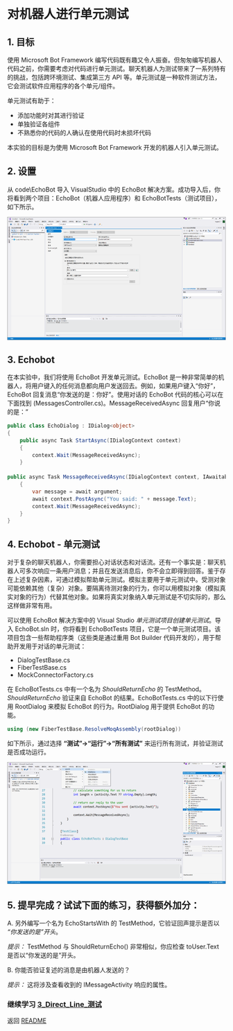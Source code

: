 ﻿# 对机器人进行单元测试

## 1.	目标

使用 Microsoft Bot Framework 编写代码既有趣又令人振奋。但匆匆编写机器人代码之前，你需要考虑对代码进行单元测试。聊天机器人为测试带来了一系列特有的挑战，包括跨环境测试、集成第三方 API 等。单元测试是一种软件测试方法，它会测试软件应用程序的各个单元/组件。

单元测试有助于：

* 添加功能时对其进行验证
* 单独验证各组件
* 不熟悉你的代码的人确认在使用代码时未损坏代码

本实验的目标是为使用 Microsoft Bot Framework 开发的机器人引入单元测试。

## 2.	设置

从 code\EchoBot 导入 VisualStudio 中的 EchoBot 解决方案。成功导入后，你将看到两个项目：EchoBot（机器人应用程序）和 EchoBotTests（测试项目），如下所示。 

![设置](images/Setup.png)

## 3.	Echobot

在本实验中，我们将使用 EchoBot 开发单元测试。EchoBot 是一种非常简单的机器人，将用户键入的任何消息都向用户发送回去。例如，如果用户键入“你好”，EchoBot 回复消息“你发送的是：你好”。使用对话的 EchoBot 代码的核心可以在下面找到 (MessagesController.cs)。MessageReceivedAsync 回复用户“你说的是：”

````c#
public class EchoDialog : IDialog<object>
{
    public async Task StartAsync(IDialogContext context)
    {
        context.Wait(MessageReceivedAsync);
    }

public async Task MessageReceivedAsync(IDialogContext context, IAwaitable<IMessageActivity> argument)
    {
        var message = await argument;
        await context.PostAsync("You said: " + message.Text);
        context.Wait(MessageReceivedAsync);
    }
}
````

## 4.	Echobot - 单元测试

对于复杂的聊天机器人，你需要担心对话状态和对话流。还有一个事实是：聊天机器人可多次响应一条用户消息；并且在发送消息后，你不会立即得到回答。鉴于存在上述复杂因素，可通过模拟帮助单元测试。模拟主要用于单元测试中。受测对象可能依赖其他（复杂）对象。要隔离待测对象的行为，你可以用模拟对象（模拟真实对象的行为）代替其他对象。如果将真实对象纳入单元测试是不切实际的，那么这样做非常有用。

可以使用 EchoBot 解决方案中的 Visual Studio *单元测试项目创建单元测试*。导入 EchoBot.sln 时，你将看到 EchoBotTests 项目，它是一个单元测试项目。该项目包含一些帮助程序类（这些类是通过重用 Bot Builder 代码开发的），用于帮助开发用于对话的单元测试：

* DialogTestBase.cs
* FiberTestBase.cs
* MockConnectorFactory.cs

在 EchoBotTests.cs 中有一个名为 *ShouldReturnEcho* 的 TestMethod。*ShouldReturnEcho* 验证来自 EchoBot 的结果。EchoBotTests.cs 中的以下行使用 RootDialog 来模拟 EchoBot 的行为。RootDialog 用于提供 EchoBot 的功能。

````c#
using (new FiberTestBase.ResolveMoqAssembly(rootDialog))
````

如下所示，通过选择 **“测试”->“运行”->“所有测试”** 来运行所有测试，并验证测试是否成功运行。

![Echo Bot](images/Echobot.png)

## 5.	提早完成？试试下面的练习，获得额外加分：

A. 另外编写一个名为 EchoStartsWith 的 TestMethod，它验证回声提示是否以 *“你发送的是”开头*。

*提示：* TestMethod 与 ShouldReturnEcho() 非常相似，你应检查 toUser.Text 是否以“你发送的是”开头。 

B. 你能否验证复述的消息是由机器人发送的？

*提示：* 这将涉及查看收到的 IMessageActivity 响应的属性。


 ### 继续学习 [3_Direct_Line_测试](3_Direct_Line_Testing.md)

 返回 [README](../0_README.md)